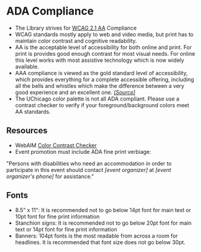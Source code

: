 # ADA Compliance
* The Library strives for [WCAG 2.1 AA](https://www.w3.org/TR/WCAG21/#requirements-for-wcag-2-1) Compliance
* WCAG standards mostly apply to web and video media, but print has to maintain color contrast and cognitive readability.
* AA is the acceptable level of accessibility for both online and print. For print is provides good enough contrast for most visual needs. For online this level works with most assistive technology which is now widely available.
* AAA compliance is viewed as the gold standard level of accessibility, which provides everything for a complete accessible offering, including all the bells and whistles which make the difference between a very good experience and an excellent one.
[_(Source)_](https://digitalaccessibilitycentre.org/index.php/blog/20-diary/187-the-icing-on-the-cake-the-difference-between-aa-and-aaa-compliance)
* The UChicago color palette is not all ADA compliant. Please use a contrast checker to verify if your foreground/background colors meet AA standards.

## Resources
* WebAIM [Color Contrast Checker](https://webaim.org/resources/contrastchecker/)
* Event promotion must include ADA fine print verbiage:

"Persons with disabilities who need an accommodation in order to participate in this
event should contact _[event organizer]_ at _[event organizer's phone]_ for assistance."

## Fonts
* 8.5" x 11": It is recommended not to go below 14pt font for main text or 10pt font for fine print information
* Stanchion signs: It is recommended not to go below 20pt font for main text or 14pt font for fine print information
* Banners: 104pt fonts is the most readable from across a room for headlines. It is recommended that font size does not go below 30pt.
